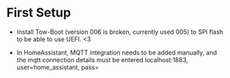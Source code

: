 # First Setup

- Install Tow-Boot (version 006 is broken, currently used 005) to SPI flash to be able to use UEFI. <3

- In HomeAssistant, MQTT integration needs to be added
  manually, and the mqtt connection details must be entered
  localhost:1883, user=home_assistant, pass=<see corresponding secret file>
